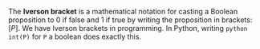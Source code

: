 The **Iverson bracket** is a mathematical notation for casting a Boolean proposition to 0 if false and 1 if true by writing the proposition in brackets: $[P]$. We have Iverson brackets in programming. In Python, writing `python int(P)` for `P` a boolean does exactly this.